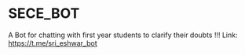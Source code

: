 # SECE_BOT
A Bot for chatting with first year students to clarify their doubts !!!
Link:
https://t.me/sri_eshwar_bot
